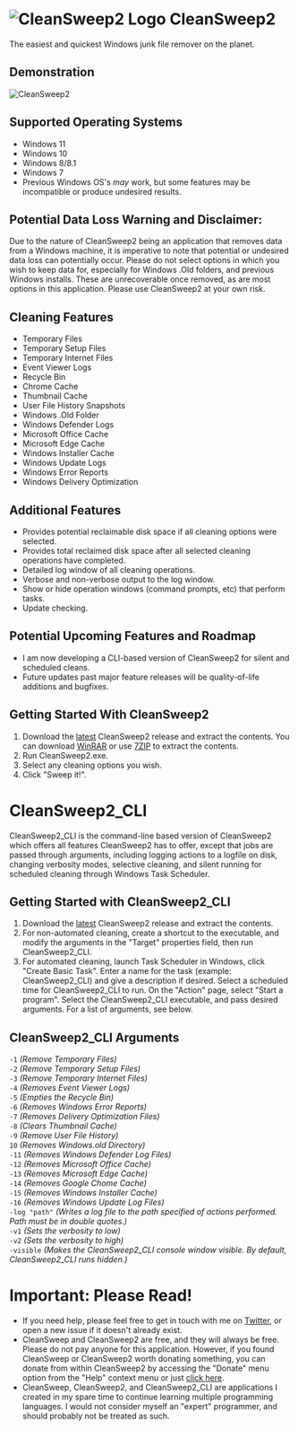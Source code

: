# ![CleanSweep2 Logo](https://i.imgur.com/mdSoQbh.png) CleanSweep2
The easiest and quickest Windows junk file remover on the planet.

## Demonstration
![CleanSweep2](https://i.imgur.com/BsTk0Wd.gif)

## Supported Operating Systems
* Windows 11
* Windows 10
* Windows 8/8.1
* Windows 7
* Previous Windows OS's *may* work, but some features may be incompatible or produce undesired results.

## Potential Data Loss Warning and Disclaimer:
Due to the nature of CleanSweep2 being an application that removes data from a Windows machine, it is imperative to note that potential or undesired data loss can potentially occur. Please do not select options in which you wish to keep data for, especially for Windows .Old folders, and previous Windows installs. These are unrecoverable once removed, as are most options in this application. Please use CleanSweep2 at your own risk.

## Cleaning Features
* Temporary Files
* Temporary Setup Files
* Temporary Internet Files
* Event Viewer Logs
* Recycle Bin
* Chrome Cache
* Thumbnail Cache
* User File History Snapshots
* Windows .Old Folder
* Windows Defender Logs
* Microsoft Office Cache
* Microsoft Edge Cache
* Windows Installer Cache
* Windows Update Logs
* Windows Error Reports
* Windows Delivery Optimization

## Additional Features
* Provides potential reclaimable disk space if all cleaning options were selected.
* Provides total reclaimed disk space after all selected cleaning operations have completed.
* Detailed log window of all cleaning operations.
* Verbose and non-verbose output to the log window.
* Show or hide operation windows (command prompts, etc) that perform tasks.
* Update checking.

## Potential Upcoming Features and Roadmap
* I am now developing a CLI-based version of CleanSweep2 for silent and scheduled cleans.
* Future updates past major feature releases will be quality-of-life additions and bugfixes.

## Getting Started With CleanSweep2
1. Download the [latest](https://github.com/thomasloupe/CleanSweep2/releases) CleanSweep2 release and extract the contents. You can download [WinRAR](https://www.rarlab.com/download.htm) or use [7ZIP](https://www.7-zip.org/) to extract the contents.
1. Run CleanSweep2.exe.
1. Select any cleaning options you wish.
1. Click "Sweep it!".

# CleanSweep2_CLI
CleanSweep2_CLI is the command-line based version of CleanSweep2 which offers all features CleanSweep2 has to offer, except that jobs are passed through arguments, including logging actions to a logfile on disk, changing verbosity modes, selective cleaning, and silent running for scheduled cleaning through Windows Task Scheduler.

## Getting Started with CleanSweep2_CLI
1. Download the [latest](https://github.com/thomasloupe/CleanSweep2/releases) CleanSweep2 release and extract the contents.
1. For non-automated cleaning, create a shortcut to the executable, and modify the arguments in the "Target" properties field, then run CleanSweep2_CLI.
1. For automated cleaning, launch Task Scheduler in Windows, click "Create Basic Task". Enter a name for the task (example: CleanSweep2_CLI) and give a description if desired. Select a scheduled time for CleanSweep2_CLI to run. On the "Action" page, select "Start a program". Select the CleanSweep2_CLI executable, and pass desired arguments. For a list of arguments, see below.

## CleanSweep2_CLI Arguments
`-1` *(Remove Temporary Files)*  
`-2` *(Remove Temporary Setup Files)*  
``-3`` *(Remove Temporary Internet Files)*  
``-4`` *(Removes Event Viewer Logs)*  
``-5`` *(Empties the Recycle Bin)*  
``-6`` *(Removes Windows Error Reports)*  
``-7`` *(Removes Delivery Optimization Files)*  
``-8`` *(Clears Thumbnail Cache)*  
``-9`` *(Remove User File History)*  
``10`` *(Removes Windows.old Directory)*  
``-11`` *(Removes Windows Defender Log Files)*  
``-12`` *(Removes Microsoft Office Cache)*  
``-13`` *(Removes Microsoft Edge Cache)*  
``-14`` *(Removes Google Chome Cache)*  
``-15`` *(Removes Windows Installer Cache)*  
``-16`` *(Removes Windows Update Log Files)*  
``-log "path"`` *(Writes a log file to the path specified of actions performed. Path must be in double quotes.)*  
``-v1`` *(Sets the verbosity to low)*  
``-v2`` *(Sets the verbosity to high)*  
``-visible`` *(Makes the CleanSweep2_CLI console window visible. By default, CleanSweep2_CLI runs hidden.)*  

# Important: Please Read!
* If you need help, please feel free to get in touch with me on [Twitter](https://twitter.com/acid_rain), or open a new issue if it doesn't already exist.
* CleanSweep and CleanSweep2 are free, and they will always be free. Please do not pay anyone for this application. However, if you found CleanSweep or CleanSweep2 worth donating something, you can donate from within CleanSweep2 by accessing the "Donate" menu option from the "Help" context menu or just [click here](https://paypal.me/thomasloupe).
* CleanSweep, CleanSweep2, and CleanSweep2_CLI are applications I created in my spare time to continue learning multiple programming languages. I would not consider myself an "expert" programmer, and should probably not be treated as such.
